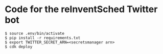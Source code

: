 
# Code for the reInventSched Twitter bot

```
$ source .env/bin/activate
$ pip install -r requirements.txt
$ export TWITTER_SECRET_ARN=<secretsmanager arn>
$ cdk deploy
```
